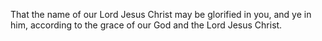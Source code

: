 That the name of our Lord Jesus Christ may be glorified in you, and ye in him, according to the grace of our God and the Lord Jesus Christ.

